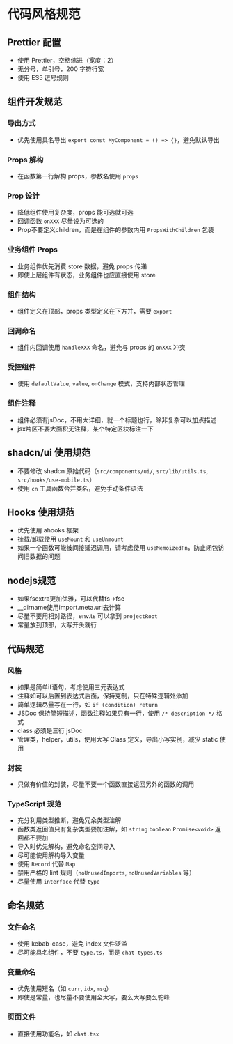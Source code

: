 # 代码风格规范

## Prettier 配置
- 使用 Prettier，空格缩进（宽度：2）
- 无分号，单引号，200 字符行宽
- 使用 ES5 逗号规则

## 组件开发规范

### 导出方式
- 优先使用具名导出 `export const MyComponent = () => {}`，避免默认导出

### Props 解构
- 在函数第一行解构 props，参数名使用 `props`

### Prop 设计
- 降低组件使用复杂度，props 能可选就可选
- 回调函数 `onXXX` 尽量设为可选的
- Prop不要定义children，而是在组件的参数内用 `PropsWithChildren` 包装

### 业务组件 Props
- 业务组件优先消费 store 数据，避免 props 传递
- 即使上层组件有状态，业务组件也应直接使用 store

### 组件结构
- 组件定义在顶部，props 类型定义在下方并，需要 `export`

### 回调命名
- 组件内回调使用 `handleXXX` 命名，避免与 props 的 `onXXX` 冲突

### 受控组件
- 使用 `defaultValue`, `value`, `onChange` 模式，支持内部状态管理

### 组件注释
- 组件必须有jsDoc，不用太详细，就一个标题也行，除非复杂可以加点描述
- jsx片区不要大面积无注释，某个特定区块标注一下

## shadcn/ui 使用规范
- 不要修改 shadcn 原始代码（`src/components/ui/`, `src/lib/utils.ts`, `src/hooks/use-mobile.ts`）
- 使用 `cn` 工具函数合并类名，避免手动条件语法

## Hooks 使用规范
- 优先使用 ahooks 框架
- 挂载/卸载使用 `useMount` 和 `useUnmount`
- 如果一个函数可能被间接延迟调用，请考虑使用 `useMemoizedFn`，防止闭包访问旧数据的问题

## nodejs规范
- 如果fsextra更加优雅，可以代替fs->fse
- __dirname使用import.meta.url去计算
- 尽量不要用相对路径，env.ts 可以拿到 `projectRoot`
- 常量放到顶部，大写开头就行

## 代码规范

### 风格
- 如果是简单if语句，考虑使用三元表达式
- 注释如可以后置到表达式后面，保持克制，只在特殊逻辑处添加
- 简单逻辑尽量写在一行，如 `if (condition) return`
- JSDoc 保持简短描述，函数注释如果只有一行，使用 `/* description */` 格式
- class 必须是三行 jsDoc
- 管理类，helper，utils，使用大写 Class 定义，导出小写实例，减少 static 使用

### 封装
- 只做有价值的封装，尽量不要一个函数直接返回另外的函数的调用

### TypeScript 规范
- 充分利用类型推断，避免冗余类型注解
- 函数类返回值只有复杂类型要加注解，如 `string` `boolean` `Promise<void>` 返回都不要加
- 导入时优先解构，避免命名空间导入
- 尽可能使用解构导入变量
- 使用 `Record` 代替 `Map`
- 禁用严格的 lint 规则（`noUnusedImports`, `noUnusedVariables` 等）
- 尽量使用 `interface` 代替 `type`

## 命名规范

### 文件命名
- 使用 kebab-case，避免 index 文件泛滥
- 尽可能具名组件，不要 `type.ts`，而是 `chat-types.ts`

### 变量命名
- 优先使用短名（如 `curr`, `idx`, `msg`）
- 即使是常量，也尽量不要使用全大写，要么大写要么驼峰

### 页面文件
- 直接使用功能名，如 `chat.tsx`
